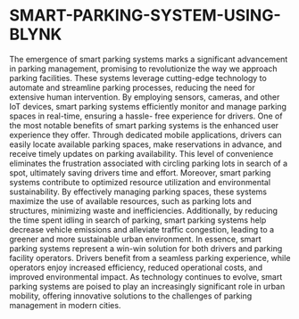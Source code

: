 # SMART-PARKING-SYSTEM-USING-BLYNK
The emergence of smart parking systems marks a significant advancement in parking management, promising to revolutionize the way we approach parking facilities. These systems leverage cutting-edge technology to automate and streamline parking processes, reducing the need for extensive human intervention. By employing sensors, cameras, and other IoT devices, smart parking systems efficiently monitor and manage parking spaces in real-time, ensuring a hassle- free experience for drivers. One of the most notable benefits of smart parking systems is the enhanced user experience they offer. Through dedicated mobile applications, drivers can easily locate available parking spaces, make reservations in advance, and receive timely updates on parking availability. This level of convenience eliminates the frustration associated with circling parking lots in search of a spot, ultimately saving drivers time and effort. Moreover, smart parking systems contribute to optimized resource utilization and environmental sustainability. By effectively managing parking spaces, these systems maximize the use of available resources, such as parking lots and structures, minimizing waste and inefficiencies. Additionally, by reducing the time spent idling in search of parking, smart parking systems help decrease vehicle emissions and alleviate traffic congestion, leading to a greener and more sustainable urban environment. In essence, smart parking systems represent a win-win solution for both drivers and parking facility operators. Drivers benefit from a seamless parking experience, while operators enjoy increased efficiency, reduced operational costs, and improved environmental impact. As technology continues to evolve, smart parking systems are poised to play an increasingly significant role in urban mobility, offering innovative solutions to the challenges of parking management in modern cities.
